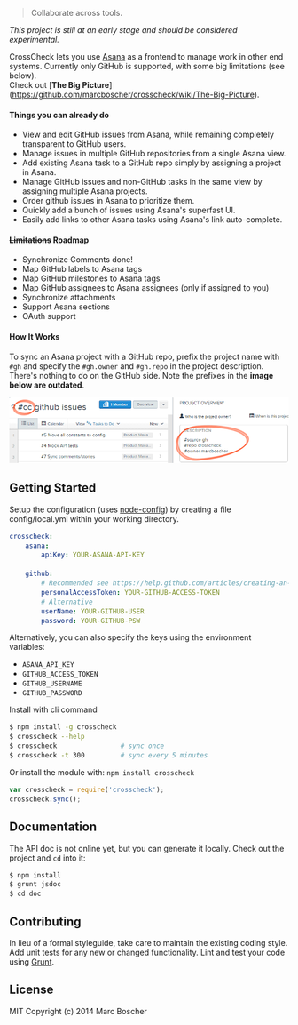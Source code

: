 
> Collaborate across tools.

*This project is still at an early stage and should be considered experimental.*

CrossCheck lets you use [Asana](http://asana.com) as a frontend to manage work 
in other end systems. Currently only GitHub is supported, with some big limitations 
(see below).   
Check out [**The Big Picture**]
(https://github.com/marcboscher/crosscheck/wiki/The-Big-Picture).

#### Things you can already do

- View and edit GitHub issues from Asana, while remaining completely transparent
  to GitHub users.
- Manage issues in multiple GitHub repositories from a single Asana view.
- Add existing Asana task to a GitHub repo simply by assigning a project in Asana.
- Manage GitHub issues and non-GitHub tasks in the same view by assigning multiple Asana projects.
- Order github issues in Asana to prioritize them.
- Quickly add a bunch of issues using Asana's superfast UI.
- Easily add links to other Asana tasks using Asana's link auto-complete.

#### ~~Limitations~~ Roadmap

- ~~Synchronize Comments~~ done!
- Map GitHub labels to Asana tags
- Map GitHub milestones to Asana tags
- Map GitHub assignees to Asana assignees (only if assigned to you)
- Synchronize attachments
- Support Asana sections
- OAuth support

#### How It Works
To sync an Asana project with a GitHub repo, prefix the project name with `#gh` and specify the `#gh.owner` and `#gh.repo` in the project description. There's nothing to do on the GitHub side. Note the prefixes in the **image below are outdated**.

![Asana project config](asana-setup.png)



## Getting Started

Setup the configuration (uses [node-config](https://github.com/lorenwest/node-config/wiki/Configuration-Files))
by creating a file config/local.yml within your 
working directory.

```yaml
crosscheck:
    asana:
        apiKey: YOUR-ASANA-API-KEY
        
    github:
        # Recommended see https://help.github.com/articles/creating-an-access-token-for-command-line-use/
        personalAccessToken: YOUR-GITHUB-ACCESS-TOKEN
        # Alternative
        userName: YOUR-GITHUB-USER
        password: YOUR-GITHUB-PSW

```
Alternatively, you can also specify the keys using the environment variables:

* `ASANA_API_KEY`
* `GITHUB_ACCESS_TOKEN`
* `GITHUB_USERNAME`
* `GITHUB_PASSWORD`
 

Install with cli command

```sh
$ npm install -g crosscheck
$ crosscheck --help
$ crosscheck                # sync once
$ crosscheck -t 300         # sync every 5 minutes
```


Or install the module with: `npm install crosscheck`

```js
var crosscheck = require('crosscheck');
crosscheck.sync();
```





## Documentation

The API doc is not online yet, but you can generate it locally. 
Check out the project and `cd` into it:

```sh
$ npm install
$ grunt jsdoc
$ cd doc
```


## Contributing

In lieu of a formal styleguide, take care to maintain the existing coding style. 
Add unit tests for any new or changed functionality. 
Lint and test your code using [Grunt](http://gruntjs.com).


## License

MIT
Copyright (c) 2014 Marc Boscher
